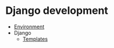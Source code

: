 # Django development

- [Environment](/environment.md)
- Django
    - [Templates](/django-templates.md)
